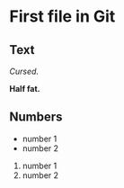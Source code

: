 # First file in Git


## Text

*Cursed.*

**Half fat.**

## Numbers 

* number 1
* number 2 

1. number 1
2. number 2